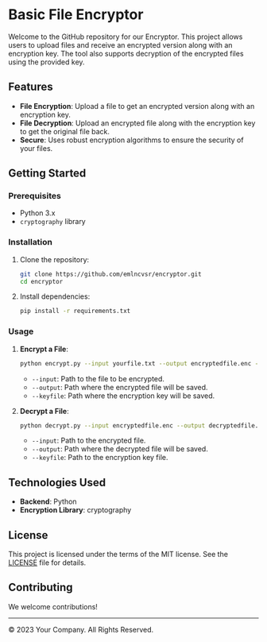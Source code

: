 
# Basic File Encryptor

Welcome to the GitHub repository for our Encryptor. This project allows users to upload files and receive an encrypted version along with an encryption key. The tool also supports decryption of the encrypted files using the provided key.

## Features

- **File Encryption**: Upload a file to get an encrypted version along with an encryption key.
- **File Decryption**: Upload an encrypted file along with the encryption key to get the original file back.
- **Secure**: Uses robust encryption algorithms to ensure the security of your files.

## Getting Started

### Prerequisites

- Python 3.x
- `cryptography` library

### Installation

1. Clone the repository:
    ```bash
    git clone https://github.com/emlncvsr/encryptor.git
    cd encryptor
    ```

2. Install dependencies:
    ```bash
    pip install -r requirements.txt
    ```

### Usage

1. **Encrypt a File**:
    ```bash
    python encrypt.py --input yourfile.txt --output encryptedfile.enc --keyfile keyfile.key
    ```
    - `--input`: Path to the file to be encrypted.
    - `--output`: Path where the encrypted file will be saved.
    - `--keyfile`: Path where the encryption key will be saved.

2. **Decrypt a File**:
    ```bash
    python decrypt.py --input encryptedfile.enc --output decryptedfile.txt --keyfile keyfile.key
    ```
    - `--input`: Path to the encrypted file.
    - `--output`: Path where the decrypted file will be saved.
    - `--keyfile`: Path to the encryption key file.

## Technologies Used

- **Backend**: Python
- **Encryption Library**: cryptography

## License

This project is licensed under the terms of the MIT license. See the [LICENSE](LICENSE) file for details.

## Contributing

We welcome contributions!

---

© 2023 Your Company. All Rights Reserved.
